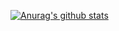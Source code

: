[![Anurag's github stats](https://github-readme-stats.vercel.app/api?username=RenlouWeng&count_private=true)](https://github.com/anuraghazra/github-readme-stats)
